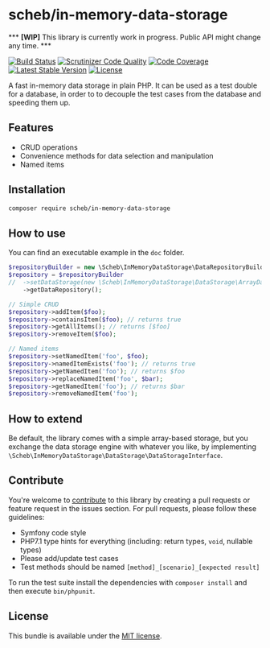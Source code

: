 scheb/in-memory-data-storage
============================

*** **[WIP]** This library is currently work in progress. Public API might change any time. ***

[![Build Status](https://travis-ci.org/scheb/in-memory-data-storage.svg?branch=master)](https://travis-ci.org/scheb/in-memory-data-storage)
[![Scrutinizer Code Quality](https://scrutinizer-ci.com/g/scheb/in-memory-data-storage/badges/quality-score.png?b=master)](https://scrutinizer-ci.com/g/scheb/in-memory-data-storage/?branch=master)
[![Code Coverage](https://scrutinizer-ci.com/g/scheb/in-memory-data-storage/badges/coverage.png?b=master)](https://scrutinizer-ci.com/g/scheb/in-memory-data-storage/?branch=master)
[![Latest Stable Version](https://poser.pugx.org/scheb/in-memory-data-storage/v/stable.svg)](https://packagist.org/packages/scheb/in-memory-data-storage)
[![License](https://poser.pugx.org/scheb/in-memory-data-storage/license.svg)](https://packagist.org/packages/scheb/in-memory-data-storage)

A fast in-memory data storage in plain PHP. It can be used as a test double for a database, in order to to decouple the
test cases from the database and speeding them up.

Features
--------

- CRUD operations
- Convenience methods for data selection and manipulation
- Named items

Installation
------------

```bash
composer require scheb/in-memory-data-storage
```

How to use
----------

You can find an executable example in the `doc` folder.

```php
$repositoryBuilder = new \Scheb\InMemoryDataStorage\DataRepositoryBuilder();
$repository = $repositoryBuilder
//  ->setDataStorage(new \Scheb\InMemoryDataStorage\DataStorage\ArrayDataStorage())
    ->getDataRepository();

// Simple CRUD
$repository->addItem($foo);
$repository->containsItem($foo); // returns true
$repository->getAllItems(); // returns [$foo]
$repository->removeItem($foo);

// Named items
$repository->setNamedItem('foo', $foo);
$repository->namedItemExists('foo'); // returns true
$repository->getNamedItem('foo'); // returns $foo
$repository->replaceNamedItem('foo', $bar);
$repository->getNamedItem('foo'); // returns $bar
$repository->removeNamedItem('foo');
```

How to extend
-------------

Be default, the library comes with a simple array-based storage, but you exchange the data storage engine with whatever
you like, by implementing `\Scheb\InMemoryDataStorage\DataStorage\DataStorageInterface`.

Contribute
----------
You're welcome to [contribute](https://github.com/scheb/in-memory-data-storage/graphs/contributors) to this library by
creating a pull requests or feature request in the issues section. For pull requests, please follow these guidelines:

- Symfony code style
- PHP7.1 type hints for everything (including: return types, `void`, nullable types)
- Please add/update test cases
- Test methods should be named `[method]_[scenario]_[expected result]`

To run the test suite install the dependencies with `composer install` and then execute `bin/phpunit`.

License
-------
This bundle is available under the [MIT license](LICENSE).
